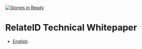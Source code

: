 [![Stories in Ready](https://badge.waffle.io/relateid/Documentation.svg?label=ready)](https://waffle.io/relateid/Documentation)

# RelateID Technical Whitepaper

* [English](RelateIDTechnicalWhitepaper.md)
